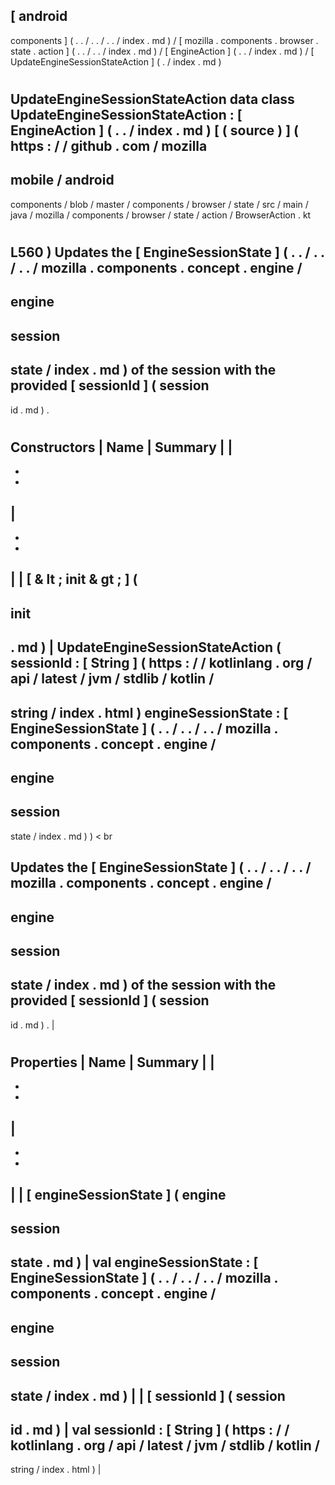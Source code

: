 [
android
-
components
]
(
.
.
/
.
.
/
.
.
/
index
.
md
)
/
[
mozilla
.
components
.
browser
.
state
.
action
]
(
.
.
/
.
.
/
index
.
md
)
/
[
EngineAction
]
(
.
.
/
index
.
md
)
/
[
UpdateEngineSessionStateAction
]
(
.
/
index
.
md
)
#
UpdateEngineSessionStateAction
data
class
UpdateEngineSessionStateAction
:
[
EngineAction
]
(
.
.
/
index
.
md
)
[
(
source
)
]
(
https
:
/
/
github
.
com
/
mozilla
-
mobile
/
android
-
components
/
blob
/
master
/
components
/
browser
/
state
/
src
/
main
/
java
/
mozilla
/
components
/
browser
/
state
/
action
/
BrowserAction
.
kt
#
L560
)
Updates
the
[
EngineSessionState
]
(
.
.
/
.
.
/
.
.
/
mozilla
.
components
.
concept
.
engine
/
-
engine
-
session
-
state
/
index
.
md
)
of
the
session
with
the
provided
[
sessionId
]
(
session
-
id
.
md
)
.
#
#
#
Constructors
|
Name
|
Summary
|
|
-
-
-
|
-
-
-
|
|
[
&
lt
;
init
&
gt
;
]
(
-
init
-
.
md
)
|
UpdateEngineSessionStateAction
(
sessionId
:
[
String
]
(
https
:
/
/
kotlinlang
.
org
/
api
/
latest
/
jvm
/
stdlib
/
kotlin
/
-
string
/
index
.
html
)
engineSessionState
:
[
EngineSessionState
]
(
.
.
/
.
.
/
.
.
/
mozilla
.
components
.
concept
.
engine
/
-
engine
-
session
-
state
/
index
.
md
)
)
<
br
>
Updates
the
[
EngineSessionState
]
(
.
.
/
.
.
/
.
.
/
mozilla
.
components
.
concept
.
engine
/
-
engine
-
session
-
state
/
index
.
md
)
of
the
session
with
the
provided
[
sessionId
]
(
session
-
id
.
md
)
.
|
#
#
#
Properties
|
Name
|
Summary
|
|
-
-
-
|
-
-
-
|
|
[
engineSessionState
]
(
engine
-
session
-
state
.
md
)
|
val
engineSessionState
:
[
EngineSessionState
]
(
.
.
/
.
.
/
.
.
/
mozilla
.
components
.
concept
.
engine
/
-
engine
-
session
-
state
/
index
.
md
)
|
|
[
sessionId
]
(
session
-
id
.
md
)
|
val
sessionId
:
[
String
]
(
https
:
/
/
kotlinlang
.
org
/
api
/
latest
/
jvm
/
stdlib
/
kotlin
/
-
string
/
index
.
html
)
|
